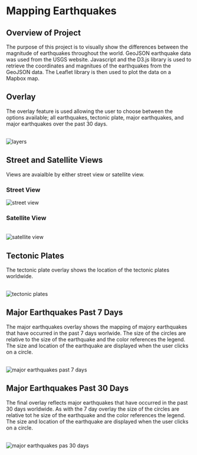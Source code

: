 <h1>Mapping Earthquakes</h1>
<h2>Overview of Project</h2>
<p>The purpose of this project is to visually show the differences between the magnitude of earthquakes throughout the world.  GeoJSON earthquake data was used from the USGS website.  Javascript and the D3.js library is used to retrieve the coordinates and magnitues of the earthquakes from the GeoJSON data.  The Leaflet library is then used to plot the data on a Mapbox map.</p>
<h2>Overlay</h2>
<p>The overlay feature is used allowing the user to choose between the options available; all earthquakes, tectonic plate, major earthquakes, and major earthquakes over the past 30 days.</p>
<br>
<img src="https://github.com/bedwardssmith/Mapping_Earthquakes_New/blob/main/Earthquake_Challenge/static/images/layers.png" alt="layers">
<br>
<h2>Street and Satellite Views</h2>
  <p>Views are avaialble by either street view or satellite view.</p> 
  <h3>Street View</h3>
  <br1>
  <img src="https://github.com/bedwardssmith/Mapping_Earthquakes_New/blob/main/Earthquake_Challenge/static/images/street_view.png" alt="street view">
  <br>
  <h3>Satellite View</h3>
  <br>
  <img src="https://github.com/bedwardssmith/Mapping_Earthquakes_New/blob/main/Earthquake_Challenge/static/images/satellite_view.png" alt="satellite view">
  <br>
  <h2>Tectonic Plates</h2>
  <p>The tectonic plate overlay shows the location of the tectonic plates worldwide.</p>
  <br>
  <img src="https://github.com/bedwardssmith/Mapping_Earthquakes_New/blob/main/Earthquake_Challenge/static/images/tectonic_plate.png" alt="tectonic plates">
  <br>
  <h2>Major Earthquakes Past 7 Days</h2>
  <p>The major earthquakes overlay shows the mapping of majory earthquakes that have occurred in the past 7 days worlwide.  The size of the circles are relative
    to the size of the earthquake and the color references the legend.  The size and location of the earthquake are displayed when the user clicks on a circle.</p>
  <br>
  <img src="https://github.com/bedwardssmith/Mapping_Earthquakes_New/blob/main/Earthquake_Challenge/static/images/major_earthquakes_past_7_days.png" alt="major earthquakes past 7 days">
  <br>
  <h2>Major Earthquakes Past 30 Days</h2>
  <p>The final overlay reflects major earthquakes that have occurred in the past 30 days worldwide.  As with the 7 day overlay the size of the circles are relative tot he size of the earthquake and the color references the legend.  The size and location of the earthquake are displayed when the user clicks on a circle.</p>
  <br>
  <img src="https://github.com/bedwardssmith/Mapping_Earthquakes_New/blob/main/Earthquake_Challenge/static/images/major_earthquakes_past_30_days.png" alt="major earthquakes pas 30 days">
